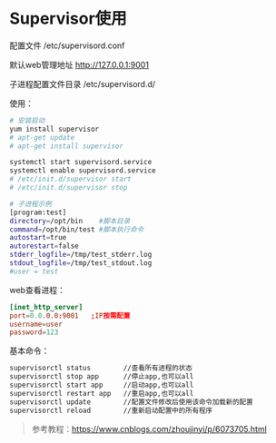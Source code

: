 # Supervisor使用

配置文件 /etc/supervisord.conf

默认web管理地址 http://127.0.0.1:9001

子进程配置文件目录 /etc/supervisord.d/

使用：

```bash
# 安装启动
yum install supervisor
# apt-get update
# apt-get install supervisor

systemctl start supervisord.service
systemctl enable supervisord.service
# /etc/init.d/supervisor start
# /etc/init.d/supervisor stop

# 子进程示例
[program:test] 
directory=/opt/bin    #脚本目录
command=/opt/bin/test #脚本执行命令
autostart=true 
autorestart=false 
stderr_logfile=/tmp/test_stderr.log 
stdout_logfile=/tmp/test_stdout.log 
#user = test  
```

web查看进程：

```toml
[inet_http_server]
port=0.0.0.0:9001   ;IP按需配置     
username=user              
password=123
```

基本命令：

```bash
supervisorctl status        //查看所有进程的状态
supervisorctl stop app      //停止app,也可以all
supervisorctl start app     //启动app,也可以all
supervisorctl restart app   //重启app,也可以all
supervisorctl update        //配置文件修改后使用该命令加载新的配置
supervisorctl reload        //重新启动配置中的所有程序
```

> 参考教程：https://www.cnblogs.com/zhoujinyi/p/6073705.html